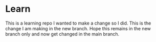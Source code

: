 # Learn
This is a learning repo
I wanted to make a change so I did. 
This is the change I am making in the new branch. Hope this remains in the new branch only and now get changed in the main branch. 

